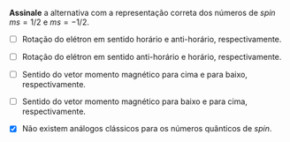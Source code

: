 **Assinale** a alternativa com a representação correta dos números de *spin* $ms = 1/2$ e $ms = -1/2$.

- [ ] Rotação do elétron em sentido horário e anti-horário, respectivamente.
- [ ] Rotação do elétron em sentido anti-horário e horário, respectivamente.
- [ ] Sentido do vetor momento magnético para cima e para baixo, respectivamente.
- [ ] Sentido do vetor momento magnético para baixo e para cima, respectivamente.
- [x] Não existem análogos clássicos para os números quânticos de *spin*.

